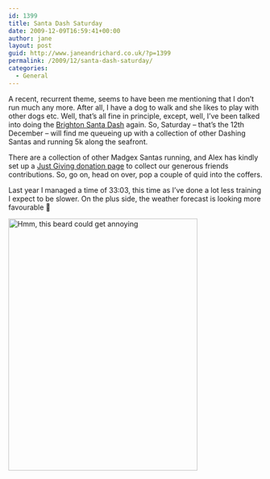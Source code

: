 ```yaml
---
id: 1399
title: Santa Dash Saturday
date: 2009-12-09T16:59:41+00:00
author: jane
layout: post
guid: http://www.janeandrichard.co.uk/?p=1399
permalink: /2009/12/santa-dash-saturday/
categories:
  - General
---
```

A recent, recurrent theme, seems to have been me mentioning that I don&#8217;t run much any more. After all, I have a dog to walk and she likes to play with other dogs etc. Well, that&#8217;s all fine in principle, except, well, I&#8217;ve been talked into doing the [Brighton Santa Dash](http://www.santadash.com/pages/brighton) again. So, Saturday &#8211; that&#8217;s the 12th December &#8211; will find me queueing up with a collection of other Dashing Santas and running 5k along the seafront.

There are a collection of other Madgex Santas running, and Alex has kindly set up a [Just Giving donation page](http://www.justgiving.com/BrightonSantaDashers) to collect our generous friends contributions. So, go on, head on over, pop a couple of quid into the coffers.

Last year I managed a time of 33:03, this time as I&#8217;ve done a lot less training I expect to be slower. On the plus side, the weather forecast is looking more favourable 🙂

[<img src="http://farm4.static.flickr.com/3026/3104082893_38f5fe87cf.jpg" width="375" height="500" alt="Hmm, this beard could get annoying" />](http://www.flickr.com/photos/janed/3104082893/ "Hmm, this beard could get annoying by Jane Dallaway, on Flickr")